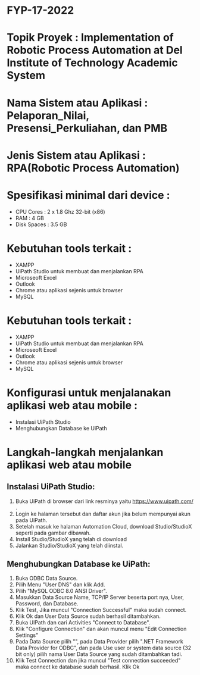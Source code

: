 # FYP-17-2022
# Topik Proyek : Implementation of Robotic Process Automation at Del Institute of Technology Academic System
# Nama Sistem atau Aplikasi : Pelaporan_Nilai, Presensi_Perkuliahan, dan PMB
# Jenis Sistem atau Aplikasi : RPA(Robotic Process Automation)
# Spesifikasi minimal dari device :
- CPU Cores : 2 x 1.8 Ghz 32-bit (x86)
- RAM : 4 GB
- Disk Spaces : 3.5 GB
# Kebutuhan tools terkait :
- XAMPP
- UiPath Studio untuk membuat dan menjalankan RPA
- Microseoft Excel
- Outlook
- Chrome atau aplikasi sejenis untuk browser
- MySQL
# Kebutuhan tools terkait :
- XAMPP
- UiPath Studio untuk membuat dan menjalankan RPA
- Microseoft Excel
- Outlook
- Chrome atau aplikasi sejenis untuk browser
- MySQL
# Konfigurasi untuk menjalanakan aplikasi web atau mobile :
- Instalasi UiPath Studio
- Menghubungkan Database ke UiPath
# Langkah-langkah menjalankan aplikasi web atau mobile
## Instalasi UiPath Studio:
1. Buka UiPath di browser dari link resminya yaitu https://www.uipath.com/ .
2. Login ke halaman tersebut dan daftar akun jika belum mempunyai akun pada UiPath.
3. Setelah masuk ke halaman Automation Cloud, download Studio/StudioX seperti pada gambar dibawah. 
4. Install Studio/StudioX yang telah di download
5. Jalankan Studio/StudioX yang telah diinstal.

## Menghubungkan Database ke UiPath:
1. Buka ODBC Data Source.
2. Pilih Menu "User DNS" dan klik Add.
3. Pilih "MySQL ODBC 8.0 ANSI Driver".
4. Masukkan Data Source Name, TCP/IP Server beserta port nya, User, Password, dan Database.
5. Klik Test, Jika muncul "Connection Successful" maka sudah connect.
6. Klik Ok dan User Data Source sudah berhasil ditambahkan.
7. Buka UIPath dan cari Activities "Connect to Database".
8. Klik "Configure Connection" dan akan muncul menu "Edit Connection Settings"
9. Pada Data Source pilih "<other>", pada Data Provider pilih ".NET Framework Data Provider for ODBC", dan pada Use user or system data source (32 bit only) pilih nama User Data Source yang sudah ditambahkan tadi.
10. Klik Test Connection dan jika muncul "Test connection succeeded" maka connect ke database sudah berhasil. Klik Ok
